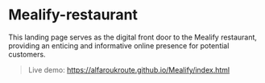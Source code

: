 # Mealify-restaurant
This landing page serves as the digital front door to the Mealify restaurant, providing an enticing and informative online presence for potential customers.

>Live demo: https://alfaroukroute.github.io/Mealify/index.html
